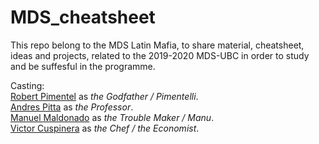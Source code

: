 # MDS_cheatsheet

This repo belong to the MDS Latin Mafia, to share material, cheatsheet, ideas and projects, related to the 2019-2020 MDS-UBC in order to study and be suffesful in the programme.  

Casting:  
[Robert Pimentel](https://github.com/robilizando) as *the Godfather / Pimentelli*.  
[Andres Pitta](https://github.com/AndresPitta) as *the Professor*.  
[Manuel Maldonado](https://github.com/manu2856) as *the Trouble Maker / Manu*.  
[Victor Cuspinera](https://github.com/vcuspinera) as *the Chef / the Economist*.   
  
[](imgs/latin_mafia_201911.png)
